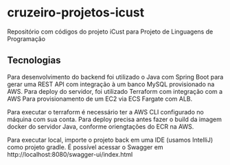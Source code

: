# cruzeiro-projetos-icust
Repositório com códigos do projeto iCust para Projeto de Linguagens de Programação

## Tecnologias
Para desenvolvimento do backend foi utilizado o Java com Spring Boot para gerar uma REST API com integração à um banco MySQL provisionado na AWS.
Para deploy do servidor, foi utilizado Terraform com integração com a AWS Para provisionamento de um EC2 via ECS Fargate com ALB.

Para executar o terraform é necessário ter a AWS CLI configurado no máquina com sua conta.
Para deploy precisa antes fazer o build da imagem docker do servidor Java, conforme oriengtações do ECR na AWS.

Para executar local, importe o projeto back em uma IDE (usamos IntelliJ) como projeto gradle. É possível acessar o Swagger em http://localhost:8080/swagger-ui/index.html
